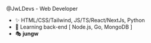@JwLDevs - Web Developer
- ✨ HTML/CSS/Tailwind, JS/TS/React/NextJs, Python
- 🌿 Learning back-end [ Node.js, Go, MongoDB ]
- 🎭 __jungw__

<!---
JwLDevs/JwLDevs is a ✨ special ✨ repository because its `README.md` (this file) appears on your GitHub profile.
You can click the Preview link to take a look at your changes.
--->
